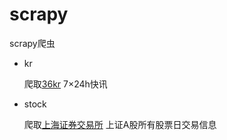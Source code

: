 # scrapy
scrapy爬虫

* kr 
   
   爬取[36kr](http://36kr.com/newsflashes) 7×24h快讯
* stock

  爬取[上海证券交易所](http://www.sse.com.cn) 上证A股所有股票日交易信息
